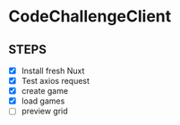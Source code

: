 # CodeChallengeClient


## STEPS
- [x] Install fresh Nuxt
- [x] Test axios request
- [x] create game
- [x] load games
- [ ] preview grid
